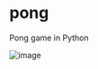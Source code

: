 # pong
Pong game in Python

![image](https://user-images.githubusercontent.com/25331809/129482262-5bb6df27-06cc-4672-b124-b81454eaad7c.png)


